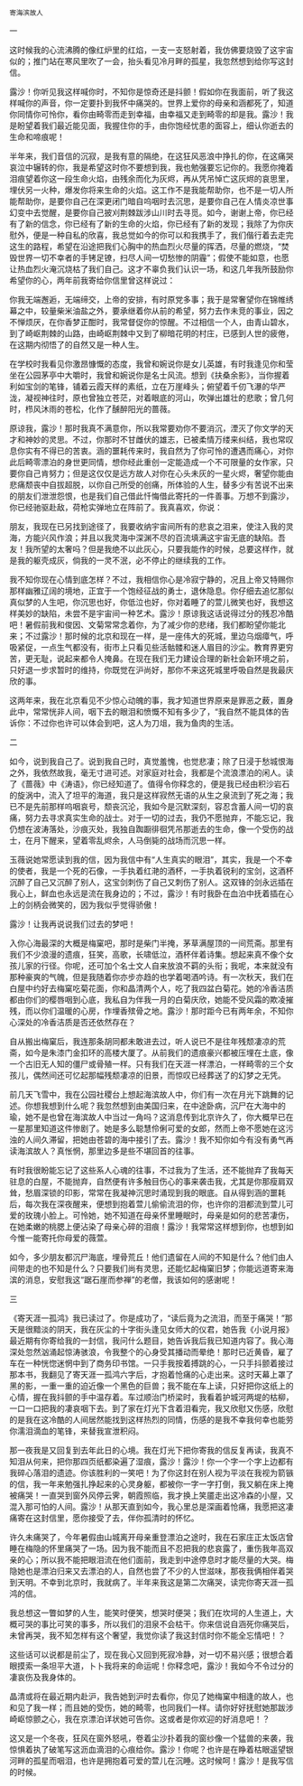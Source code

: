     寄海滨故人 

   一

   这时候我的心流沸腾的像红炉里的红焰，一支一支怒射着，我仿佛要烧毁了这宇宙似的；推门站在寒风里吹了一会，抬头看见冷月畔的孤星，我忽然想到给你写这封信。

   露沙！你听见我这样喊你时，不知你是惊奇还是抖颤！假如你在我面前，听了我这样喊你的声音，你一定要扑到我怀中痛哭的。世界上爱你的母亲和涵都死了，知道你同情你可怜你，看你由畸零而走到幸福，由幸福又走到畸零的却是我。露沙！我是盼望着我们最近能见面，我握住你的手，由你饱经忧患的面容上，细认你逝去的生命和啼痕呢！

   半年来，我们音信的沉寂，是我有意的隔绝，在这狂风恶浪中挣扎的你，在这痛哭哀泣中辗转的你，我是希望这时你不要想到我，我也勉强要忘记你的。我愿你掩着泪痕望着你这一段生命火焰，由残余而化为灰烬，再从凭吊悼亡这灰烬的哀思里，埋伏另一火种，爆发你将来生命的火焰。这工作不是我能帮助你，也不是一切人所能帮助你，是要你自己在深更闭门暗自呜咽时去沉思，是要你自己在人情炎凉世事幻变中去觉醒，是要你自己披刈荆棘跋涉山川时去寻觅。如今，谢谢上帝，你已经有了新的信念，你已经有了新的生命的火焰，你已经有了新的发现；我除了为你庆慰外，便是一种自私的欣喜，我总觉如今的你可以和我携手了，我们偕行着去走完这生的路程，希望在沿途把我们心胸中的热血烈火尽量的挥洒，尽量的燃烧，“焚毁世界一切不幸者的手铐足镣，扫尽人间一切愁惨的阴霾”；假使不能如意，也愿让热血烈火淹沉烧枯了我们自己。这才不辜负我们认识一场，和这几年我所鼓励你希望你的心，两年前我寄给你信里曾这样说过：

   你我无端邂逅，无端缔交，上帝的安排，有时原党多事；我于是常奢望你在锦帷绣幕之中，较量柴米油盐之外，要承继着你从前的希望，努力去作未竞的事业，因之不惮烦厌，在你香梦正酣时，我常督促你的惊醒。不过相信一个人，由青山碧水，到了崎岖荆棘的山路，由崎岖荆棘中又到了柳暗花明的村庄，已感到人世的疲倦，在这期内彻悟了的自然又是一种人生。

   在学校时我看见你激昂慷慨的态度，我曾和婉说你是女儿英雄，有时我逢见你和莹坐在公园茅亭中大嚼时，我曾和婉说你是名士风流。想到《扶桑余影》，当你握着利如宝剑的笔锋，铺着云霞天样的素纸，立在万崖峰头；俯望着千仞飞瀑的华严泷，凝视神往时，原也曾独立苍茫，对着眼底的河山，吹弹出雄壮的悲歌；曾几何时，栉风沐雨的苍松，化作了醺醉阳光的蔷薇。

   原谅我，露沙！那时我真不满意你，所以我常要劝你不要消沉，湮灭了你文学的天才和神妙的灵思。不过，你那时不甘雌伏的雄志，已被柔情万缕来纠结，我也常叹息你实有不得已的苦衷。涵的噩耗传来时，我自然为了你可怜的遭遇而痛心，对你此后畸零漂泊的身世更同情，想你经此重创一定能造成一个不可限量的女作家，只要你自己肯努力；但是这仅仅是远方故人对你在心头未灰的一星火烬，奢望你能由悲痛颓丧中自拔超脱，以你自己所受的创痛，所体验的人生，替多少有苦说不出来的朋友们泄泄怨恨，也是我们自己借此忏悔借此寄托的一件善事。万想不到露沙，你已经驰驱赴敌，荷枪实弹地立在阵前了。我真喜欢，你说：

   朋友，我现在已另找到途径了，我要收纳宇宙间所有的悲哀之泪来，使注入我的灵海，方能兴风作浪；并且以我灵海中深渊不尽的百流填满这宇宙无底的缺陷。吾友！我所望的太奢吗？但是我绝不以此灰心，只要我能作的时候，总要这样作，就是我的躯壳成灰，倘我的一灵不泯，必不停止的继续我的工作。

   我不知你现在心情到底怎样？不过，我相信你心是冷寂宁静的，况且上帝又特赐你那样幽雅辽阔的境地，正宜于一个饱经征战的勇士，退休隐息。你仔细去追忆那似真似梦的人生吧，你沉思也好，你低泣也好，你对着睡了的萱儿微笑也好，我想这样美妙的缺陷，未尝不是宇宙间一种艺术。露沙！原谅我这话说得过分的残忍冷酷吧！暑假前我和俊因、文菊常常念着你，为了减少你的悲绪，我们都盼望你能北来；不过露沙！那时候的北京和现在一样，是一座伟大的死城，里边乌烟瘴气，呼吸紧促，一点生气都没有，街市上只看见些活骷髅和迷人眉目的沙尘。教育界更穷苦，更无耻，说起来都令人掩鼻。在现在我们无力建设合理的新社会新环境之前，只好退一步求暂时的维持，你既觉在沪尚好，那你不来这死城里呼吸自然是我最庆欣的事。

   这两年来，我在北京看见不少惊心动魄的事，我才知道世界原来是罪恶之薮，置身此中，常常恍非人间，咽下去的眼泪和愤慨不知有多少了，“我自然不能具体的告诉你：不过你也许可以体会到吧，这人为刀俎，我为鱼肉的生活。

   二

   如今，说到我自己了。说到我自己时，真觉羞愧，也觉悲凄；除了日浸于愁城恨海之外，我依然故我，毫无寸进可述。对家庭对社会，我都是个流浪漂泊的闲人。读了《蔷薇》中《涛语》，你已经知道了。值得令你释念的，便是我已经由积沙岩石的旋涡中，流入了坦平的海道，我只是这样寂然无语的从生之泉流到了死之海；我已不是先前那样呜咽哀号，颓丧沉沦，我如今是沉默深刻，容忍含蓄人间一切的哀痛，努力去寻求真实生命的战士。对于一切的过去，我仍不愿抛弃，不能忘记，我仍想在波涛落处，沙痕灭处，我独自踟蹰徘徊凭吊那逝去的生命，像一个受伤的战士，在月下醒来，望着零乱烬余，人马倒毙的战场而沉思一样。

   玉薇说她常愿读到我的信，因为我信中有“人生真实的眼泪”，其实，我是一个不幸的使者，我是一个死的石像，一手执着红滟的酒杯，一手执着锐利的宝剑，这酒杯沉醉了自己又沉醉了别人，这宝剑刺伤了自己又刺伤了别人。这双锋的剑永远插在我心上，鲜血也永远是流在我身边的；不过，露沙！有时我卧在血泊中抚着插在心上的剑柄会微笑的，因为我似乎觉得骄傲！

   露沙！让我再说说我们过去的梦吧！

   入你心海最深的大概是梅窠吧，那时是柴门半掩，茅草满屋顶的一间荒斋。那里有我们不少浪漫的遗痕，狂笑，高歌，长啸低泣，酒杯伴着诗集。想起来真不像个女孩儿家的行径。你呢，还可加个名士文人自来放浪不羁的头衔；我呢，本来就没有那种豪爽的气魄，但是我随着你亦步亦趋的也学着喝酒吟诗。有一次秋天，我们在白屋中约好去梅窠吃菊花面，你和晶清两个人，吃了我四盆白菊花。她的冷香洁质都由你们的樱唇咽到心底，我私自为伴我一月的白菊庆欣，她能不受风霜的欺凌摧残，而以你们温暖的心房，作埋香殡骨之地。露沙！那时距今已有两年余，不知你心深处的冷香洁质是否还依然存在？

   自从搬出梅窠后，我连那条胡同都未敢进去过，听人说已不是往年残颓凄凉的荒斋，如今是朱漆门金扣环的高楼大厦了。从前我们的遗痕豪兴都被压埋在土底，像一个古旧无人知的僵尸或骨殖一样。只有我们在天涯一样漂泊，一样畸零的三个女孩儿，偶然间还可忆起那幅残颓凄凉的旧景，而惊叹已经葬送了的幻梦之无凭。

   前几天飞雪中，我在公园社稷台上想起海滨故人中，你们有一次在月光下跳舞的记述。你想我想到什么呢？我忽然想到由美国归来，在中途卧病，沉尸在大海中的瑜，她不是也曾在海滨故人中当过一角吗？这消息传到北京许久了，你大概早已在一星那里知道这件惨剧了。她是多么聪慧伶俐可爱的女郎，然而上帝不愿她在这污浊的人间久滞留，把她由苍碧的海中接引了去。露沙！我不知你如今有没有勇气再读海滨故人？真怅惘，那里边多是些不堪回首的往事。

   有时我很盼能忘记了这些系人心魂的往事，不过我为了生活，还不能抛弃了我每天驻息的白屋，不能抛弃，自然便有许多触目伤心的事来袭击我，尤其是你那瘦肩双耸，愁眉深锁的印影，常常在我凝神沉思时涌现到我的眼底。自从得到涵的噩耗后，每次我在深夜醒来，便想到抱着萱儿偷偷流泪的你，也许你的泪都流到萱儿可爱的玫瑰小脸上。可怜她，她不知道在母亲怀里睡眠时，母亲是如何的悲苦凄伤，在她柔嫩的桃腮上便沾染了母亲心碎的泪痕！露沙！我常常这样想到你，也想到如今惟一能寄托你母爱的薇萱。

   如今，多少朋友都沉尸海底，埋骨荒丘！他们遗留在人间的不知是什么？他们由人间带走的也不知是什么？只要我们尚有灵思，还能忆起梅窠旧梦；你能远道寄来海滨的消息，安慰我这“踞石崖而参禅”的老僧，我该如何的感谢呢！

   三

   《寄天涯一孤鸿》我已读过了。你是成功了，“读后竟为之流泪，而至于痛哭！”那天是很黯淡的阴天，我在灰尘的十字街头逢见女师大的仪君，她告我《小说月报》最近期有你寄给我的一封信，我问什么题目，她告诉我后我已知道内容了。我心海深处忽然汹涌起惊涛骇浪，令我整个的心身受其播动而晕绝！那时已近黄昏，雇了车在一种恍惚迷惘中到了商务印书馆。一只手我按着搏跳的心，一只手抖颤着接过那本书，我翻见了寄天涯一孤鸿六字后，才抱着怆痛的心走出来。这时天幕上罩了黑的影，一重一重的迫近像一个黑色的巨兽；我不能在车上读，只好把你这纸上的心情，握在我抖颤的手中温存着。车过顺治门桥梁时，我看着护城河两堤的枯柳，一口一口把我的凄哀咽下去。到了家在灯光下含着泪看完，我又欣慰又伤感，欣慰的是我在这冷酷的人间居然能找到这样热烈的同情，伤感的是我不幸我何幸也能劳你濡泪滴血的笔锋，来替我宣泄积闷。

   那一夜我是又回复到去年此日的心境。我在灯光下把你寄我的信反复再读，我真不知泪从何来，把你那四页纸都染遍了湿痕，露沙！露沙！你一个字一个字上边都有我碎心落泪的遗迹。你该胜利的一笑吧！为了你这封在别人视为平淡在我视为箭镞的信，我一年来勉强扎挣起来的心灵身躯，都被你一字一字打倒，我又躺在床上掩被痛哭！一直哭到窗外风停云霁，朝霞照临，我才换上笑靥走出这冷森的小屋，又混入那可怕的人间。露沙！从那天直到如今，我心里总是深画着怆痛，我愿把这凄痛寄在这封信里，愿你接受了去，伴你孤清时的怀忆。

   许久未痛哭了，今年暑假由山城离开母亲重登漂泊之途时，我在石家庄正太饭店曾睡在梅隐的怀里痛哭了一场。因为我不能而且不忍把我的悲哀露了，重伤我年高双亲的心；所以我不能把眼泪流在他们面前，我走到中途停息时才能尽量的大哭。梅隐她也是漂泊归来又去漂泊的人，自然也尝了不少的人世滋味，那夜我俩相伴着哭到天明。不幸到北京时，我就病了。半年来我这是第二次痛哭，读完你寄天涯一孤鸿的信。

   我总想这一瞥如梦的人生，能笑时便笑，想哭时便哭；我们在坎坷的人生道上，大概可哭的事比可笑的事多，所以我们的泪泉不会枯干。你来信说自涵死你痛哭后，未曾再哭，我不知怎样有这个奢望，我觉你读了我这封信时你不能全忘情吧！？

   这些话可以说都是前尘了，现在我心又回到死寂冷静，对一切不易兴感；很想合着眼摸索一条坦平大道，卜卜我将来的命运呢！你释念吧，露沙！我如今不令过分的凄哀伤及我身体的。

   晶清或将在最近期内赴沪，我告她到沪时去看你，你见了她梅窠中相逢的故人，也和见了我一样；而且她的受伤，她的畸零，也同我们一样。请你好好抚慰她那跋涉崎岖惊颤之心，我在京漂泊详状她可告你。这或者是你欢迎的好消息吧！？

   这又是一个冬夜，狂风在窗外怒吼，卷着尘沙扑着我的窗纱像一个猛兽的来袭，我惊惧着执了破笔写这沥血滴泪的心痕给你。露沙！你呢？也许是在睁着枯眼遥望银河畔的孤星而咽泪，也许是拥抱着可爱的萱儿在沉睡。这时候呵！露沙！是我写信的时候。

